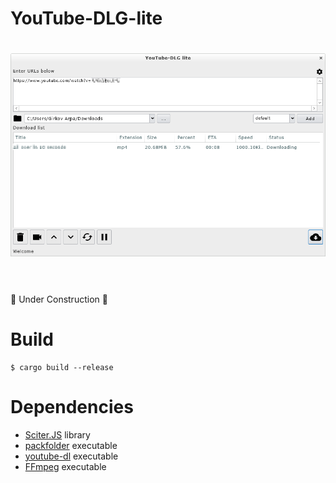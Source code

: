 # YouTube-DLG-lite

<h1 align="center">
  <img src="screenshot.png" alt="screenshot"/></a><br/><br/>
</h1>

:construction: Under Construction :construction:

# Build

```
$ cargo build --release
```

# Dependencies

- [Sciter.JS](https://github.com/c-smile/sciter-js-sdk/tree/main/bin) library
- [packfolder](https://github.com/c-smile/sciter-js-sdk/tree/main/bin) executable
- [youtube-dl](https://github.com/ytdl-org/youtube-dl) executable
- [FFmpeg](https://github.com/FFmpeg/FFmpeg) executable